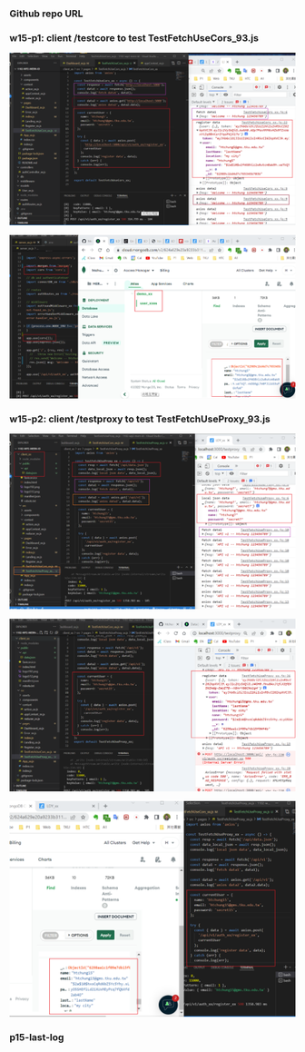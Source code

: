 ### Github repo URL

### w15-p1: client /testcore to test TestFetchUseCors_93.js

![](w15-p1-1.png)

![](w15-p1-2.png)

### w15-p2: client /testproxy to test TestFetchUseProxy_93.js

![](w15-p2-1.png)

![](w15-p2-2.png)

![](w15-p2-3.png)

### p15-last-log

```

```
